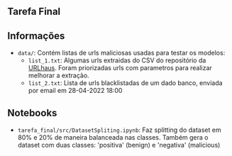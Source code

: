 ## Tarefa Final

## Informações

- `data/`: Contém listas de urls maliciosas usadas para testar os modelos:
    - `list_1.txt`: Algumas urls extraidas do CSV do repositório da [URLhaus](https://urlhaus.abuse.ch/api/#csv). Foram priorizadas urls com parametros para realizar melhorar a extração.
    - `list_2.txt`: Lista de urls blacklistadas de um dado banco, enviada por email em 28-04-2022 18:00


## Notebooks

- `tarefa_final/src/DatasetSpliting.ipynb`: Faz splitting do dataset em 80% e 20% de maneira balanceada nas classes.
Também gera o dataset com duas classes: 'positiva' (benign) e 'negativa' (malicious)